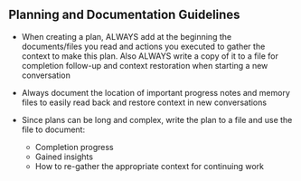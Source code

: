 ## Planning and Documentation Guidelines

- When creating a plan, ALWAYS add at the beginning the documents/files you read and actions you executed to gather the context to make this plan. Also ALWAYS write a copy of it to a file for completion follow-up and context restoration when starting a new conversation

- Always document the location of important progress notes and memory files to easily read back and restore context in new conversations

- Since plans can be long and complex, write the plan to a file and use the file to document:
  - Completion progress
  - Gained insights
  - How to re-gather the appropriate context for continuing work
